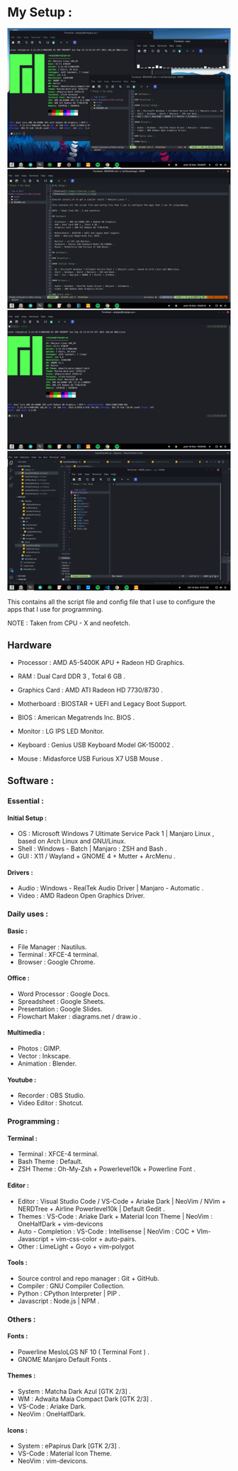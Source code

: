 # My Setup :

![Showcase_1](/images/showcase_1.png)
![Showcase_2](/images/showcase_2.png)
![Showcase_3](/images/showcase_3.png)
![Showcase_4](/images/showcase_4.png)

This contains all the script file and config file that I use to configure the apps that I use for programming.

NOTE : Taken from CPU - X and neofetch.

## Hardware

- Processor : AMD A5-5400K APU + Radeon HD Graphics.
- RAM : Dual Card DDR 3 , Total 6 GB .
- Graphics Card : AMD ATI Radeon HD 7730/8730 .

- Motherboard : BIOSTAR + UEFI and Legacy Boot Support.
- BIOS : American Megatrends Inc. BIOS .

- Monitor : LG IPS LED Monitor.
- Keyboard : Genius USB Keyboard Model GK-150002 .
- Mouse : Midasforce USB Furious X7 USB Mouse .

## Software :

### Essential :

#### Initial Setup :

- OS : Microsoft Windows 7 Ultimate Service Pack 1 | Manjaro Linux , based on Arch Linux and GNU/Linux.
- Shell : Windows - Batch | Manjaro : ZSH and Bash .
- GUI : X11 / Wayland + GNOME 4 + Mutter + ArcMenu .

#### Drivers :

- Audio : Windows - RealTek Audio Driver | Manjaro - Automatic .
- Video : AMD Radeon Open Graphics Driver.

### Daily uses :

#### Basic :

- File Manager : Nautilus.
- Terminal : XFCE-4 terminal.
- Browser : Google Chrome.

#### Office :

- Word Processor : Google Docs.
- Spreadsheet : Google Sheets.
- Presentation : Google Slides.
- Flowchart Maker : diagrams.net / draw.io .

#### Multimedia :

- Photos : GIMP.
- Vector : Inkscape.
- Animation : Blender.

#### Youtube :

- Recorder : OBS Studio.
- Video Editor : Shotcut.

### Programming :

#### Terminal :

- Terminal : XFCE-4 terminal.
- Bash Theme : Default.
- ZSH Theme : Oh-My-Zsh + Powerlevel10k + Powerline Font .

#### Editor :

- Editor : Visual Studio Code / VS-Code + Ariake Dark | NeoVim / NVim + NERDTree + Airline Powerlevel10k | Default Gedit . 
- Themes : VS-Code : Ariake Dark + Material Icon Theme | NeoVim : OneHalfDark + vim-devicons 
- Auto - Completion : VS-Code : Intellisense | NeoVim : COC + VIm-Javascript + vim-css-color + auto-pairs.
- Other : LimeLight + Goyo + vim-polygot

#### Tools :

- Source control and repo manager : Git + GitHub.
- Compiler : GNU Compiler Collection.
- Python : CPython Interpreter | PIP .
- Javascript : Node.js | NPM .

### Others :

#### Fonts :

- Powerline MesloLGS NF 10 ( Terminal Font ) .
- GNOME Manjaro Default Fonts .

#### Themes :

- System : Matcha Dark Azul [GTK 2/3] .
- WM : Adwaita Maia Compact Dark [GTK 2/3] .
- VS-Code : Ariake Dark.
- NeoVim : OneHalfDark.

#### Icons :

- System : ePapirus Dark [GTK 2/3] .
- VS-Code : Material Icon Theme.
- NeoVim : vim-devicons.
